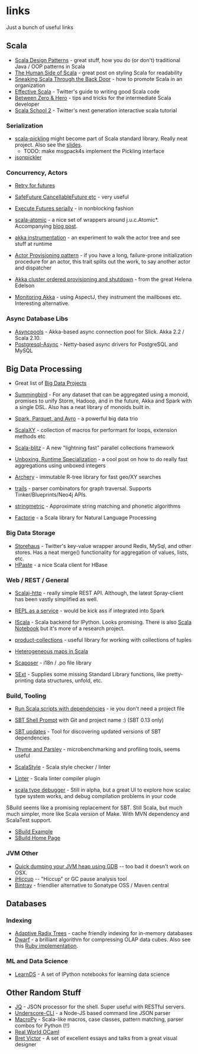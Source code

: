 links
=====

Just a bunch of useful links

## Scala

* [Scala Design Patterns](http://pavelfatin.com/design-patterns-in-scala/) - great stuff, how you do (or don't) traditional Java / OOP patterns in Scala
* [The Human Side of Scala](http://tech.gilt.com/post/53274999512/the-human-side-of-scala) - great post on styling Scala for readability
* [Sneaking Scala Through the Back Door](http://www.slideshare.net/diannemarsh/sneaking-scala-through-the-back-door) - how to promote Scala in an organization
* [Effective Scala](http://twitter.github.io/effectivescala/) - Twitter's guide to writing good Scala code
* [Between Zero & Hero](https://speakerdeck.com/agemooij/between-zero-and-hero-scala-tips-and-tricks-for-the-intermediate-scala-developer) - tips and tricks for the intermediate Scala developer
* [Scala School 2](https://github.com/twitter/scala_school2) - Twitter's next generation interactive scala tutorial

### Serialization

* [scala-pickling](https://github.com/scala/pickling) might become part of Scala standard library.  Really neat project.  Also see the [slides](https://speakerdeck.com/heathermiller/on-pickles-and-spores-improving-support-for-distributed-programming-in-scala).
    * TODO: make msgpack4s implement the Pickling interface
* [jsonpickler](https://github.com/teigen/jsonpicklers/blob/master/src/test/scala/calendar/CalendarList.scala)

### Concurrency, Actors

* [Retry for futures](https://github.com/softprops/retry)
* [SafeFuture CancellableFuture etc](http://eng.42go.com/future-safefuture-timeout-cancelable/) - very useful
* [Execute Futures serially](http://www.michaelpollmeier.com/execute-scala-futures-in-serial-one-after-the-other-non-blocking/) - in nonblocking fashion
* [scala-atomic](https://github.com/alexandru/scala-atomic) - a nice set of wrappers around j.u.c.Atomic\*.  Accompanying [blog post](https://www.bionicspirit.com/blog/2013/05/07/towards-better-atomicreference-scala.html).

* [akka instrumentation](https://github.com/vatel/scala-akka-monitoring) - an experiment to walk the actor tree and see stuff at runtime
* [Actor Provisioning pattern](https://gist.github.com/helena/6250995) - if you have a long, failure-prone initialization procedure for an actor, this trait splits out the work, to say another actor and dispatcher
* [Akka cluster ordered provisioning and shutdown](https://gist.github.com/helena/6220788) - from the great Helena Edelson
* [Monitoring Akka](http://www.cakesolutions.net/teamblogs/2013/11/01/monitoring-akka/) - using AspectJ, they instrument the mailboxes etc.  Interesting alternative.

### Async Database Libs

* [Asyncpools](https://github.com/privateblue/asyncpools) - Akka-based async connection pool for Slick.  Akka 2.2 / Scala 2.10.
* [Postgresql-Async](https://github.com/mauricio/postgresql-async) - Netty-based async drivers for PostgreSQL and MySQL

## Big Data Processing

* Great list of [Big Data Projects](http://blog.andreamostosi.name/big-data/)
* [Summingbird](https://github.com/twitter/summingbird) - For any dataset that can be aggregated using a monoid, promises to unify Storm, Hadoop, and in the future, Akka and Spark with a single DSL.  Also has a neat library of monoids built in.
* [Spark, Parquet, and Avro](http://zenfractal.com/2013/08/21/a-powerful-big-data-trio/) - a powerful big data trio

* [ScalaXY](https://github.com/ochafik/Scalaxy) - collection of macros for performant for loops, extension methods etc
* [Scala-blitz](http://scala-blitz.github.io/) - A new "lightning fast" parallel collections framework
* [Unboxing, Runtime Specialization](http://pchiusano.blogspot.com/2013/07/runtime-specialization-unboxing-and.html?utm_source=twitterfeed&utm_medium=twitter&m=1) - a cool post on how to do really fast aggregations using unboxed integers
* [Archery](http://making.meetup.com/post/64387936554/archery-an-immutable-r-tree-for-scala) - immutable R-tree library for fast geo/XY searches
* [trails](https://github.com/danielkroeni/trails/blob/master/README.md) - parser combinators for graph traversal.  Supports Tinker/Blueprints/Neo4j APIs.

* [stringmetric](http://rockymadden.com/stringmetric/) - Approximate string matching and phonetic algorithms
* [Factorie](https://github.com/factorie/factorie) - a Scala library for Natural Language Processing


### Big Data Storage

* [Storehaus](https://github.com/twitter/storehaus) - Twitter's key-value wrapper around Redis, MySql, and other stores. Has a neat merge() functionality for aggregation of values, lists, etc.
* [HPaste](https://github.com/GravityLabs/HPaste) - a nice Scala client for HBase

### Web / REST / General

* [Scalaj-http](https://github.com/scalaj/scalaj-http) - really simple REST API.  Although, the latest Spray-client has been vastly simplified as well.
* [REPL as a service](https://github.com/mergeconflict/consolation) - would be kick ass if integrated into Spark
* [IScala](https://github.com/mattpap/IScala) - Scala backend for IPython.  Looks promising.  There is also [Scala Notebook](http://technically.us/sketchbook/Sketching+with+Scala+Notebook.html) but it's more of a research project.
* [product-collections](https://github.com/marklister/product-collections) - useful library for working with collections of tuples
* [Heterogeneous maps in Scala](http://stackoverflow.com/questions/17684023/different-types-in-map-scala/18287852#18287852)
* [Scaposer](https://github.com/ngocdaothanh/scaposer) - i18n / .po file library

* [SExt](https://github.com/nikita-volkov/sext) - Supplies some missing Standard Library functions, like pretty-printing data structures, unfold, etc.

### Build, Tooling

* [Run Scala scripts with dependencies](http://www.scala-sbt.org/release/docs/Detailed-Topics/Scripts) - ie you don't need a project file

* [SBT Shell Prompt](https://github.com/novus/salat/commit/4e1c11e4e72da75f3bef0da28f59048225f4bd74#commitcomment-4037192) with Git and project name :) (SBT 0.13 only)
* [SBT updates](https://github.com/rtimush/sbt-updates) - Tool for discovering updated versions of SBT dependencies
* [Thyme and Parsley](https://github.com/Ichoran/thyme) - microbenchmarking and profiling tools, seems useful
* [ScalaStyle](http://www.scalastyle.org/) - Scala style checker / linter
* [Linter](https://github.com/HairyFotr/linter) - Scala linter compiler plugin
* [scala type debugger](http://lampwww.epfl.ch/~plocinic/type-debugger-tutorial/tutorial.html) - Still in alpha, but a great UI to explore how scalac type system works, and debug compilation problems in your code

SBuild seems like a promising replacement for SBT.  Still Scala, but much much simpler, more like Scala version of Make.  With MVN dependency and ScalaTest support.

* [SBuild Example](https://github.com/lefou/domino/blob/master/SBuild.scala)
* [SBuild Home Page](http://sbuild.tototec.de/sbuild/projects/sbuild/wiki/Wiki)

### JVM Other

* [Quick dumping your JVM heap using GDB](http://blogs.atlassian.com/2013/03/so-you-want-your-jvms-heap/) -- too bad it doesn't work on OSX.
* [jHiccup](http://www.azulsystems.com/downloads/jHiccup) -- "Hiccup" or GC pause analysis tool
* [Bintray](http://bintray.com) - friendlier alternative to Sonatype OSS / Maven central

## Databases

### Indexing

* [Adaptive Radix Trees](http://www-db.in.tum.de/~leis/papers/ART.pdf) - cache friendly indexing for in-memory databases
* [Dwarf](http://www.cs.umd.edu/~nick/projects/Dwarf.pdf) - a brilliant algorithm for compressing OLAP data cubes. Also see this [Ruby implementation](https://github.com/activewarehouse/activewarehouse).

### ML and Data Science

* [LearnDS](http://learnds.com) - A set of IPython notebooks for learning data science

## Other Random Stuff

* [JQ](http://stedolan.github.io/jq/) - JSON processor for the shell.  Super useful with RESTful servers.
* [Underscore-CLI](https://github.com/ddopson/underscore-cli) - a Node-JS based command line JSON parser
* [MacroPy](https://github.com/lihaoyi/macropy) - Scala-like macros, case classes, pattern matching, parser combos for Python (!!)
* [Real World OCaml](https://realworldocaml.org/v1/en/html/prologue.html)
* [Bret Victor](http://worrydream.com) - A set of excellent essays and talks from a great visual designer
